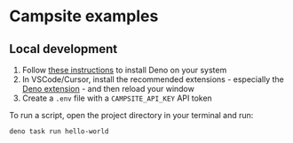 # Campsite examples

## Local development

1. Follow
   [these instructions](https://docs.deno.com/runtime/fundamentals/installation/)
   to install Deno on your system
2. In VSCode/Cursor, install the recommended extensions - especially the
   [Deno extension](https://marketplace.cursorapi.com/items?itemName=denoland.vscode-deno) -
   and then reload your window
3. Create a `.env` file with a `CAMPSITE_API_KEY` API token

To run a script, open the project directory in your terminal and run:

```bash
deno task run hello-world
```
